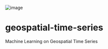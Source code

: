 ![image](https://github.com/jamesmcclain/geospatial-time-series/assets/11281373/c8a86f65-d6ce-4985-a6d8-f5ee34512901)

# geospatial-time-series
Machine Learning on Geospatial Time Series
